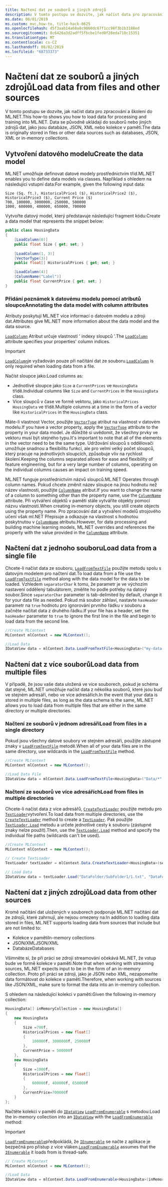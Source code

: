```yaml
---
title: Načtení dat ze souborů a jiných zdrojů
description: V tomto postupu se dozvíte, jak načíst data pro zpracování a školení do ML.NET. Data se původně ukládají do souborů nebo jiných zdrojů dat, jako jsou databáze, JSON, XML nebo kolekce v paměti.
ms.date: 08/01/2019
ms.custom: mvc,how-to, title-hack-0625
ms.openlocfilehash: d5f3aab14a60a8c9860dc67f1cc98f3b1b3188ed
ms.sourcegitcommit: 8c6426a3d2adff5fbcbe1fed0f28eda718c15351
ms.translationtype: MT
ms.contentlocale: cs-CZ
ms.lasthandoff: 08/02/2019
ms.locfileid: "68733373"
---
```

# <a name="load-data-from-files-and-other-sources"></a><span data-ttu-id="2a1f0-104">Načtení dat ze souborů a jiných zdrojů</span><span class="sxs-lookup"><span data-stu-id="2a1f0-104">Load data from files and other sources</span></span>

<span data-ttu-id="2a1f0-105">V tomto postupu se dozvíte, jak načíst data pro zpracování a školení do ML.NET.</span><span class="sxs-lookup"><span data-stu-id="2a1f0-105">This how-to shows you how to load data for processing and training into ML.NET.</span></span> <span data-ttu-id="2a1f0-106">Data se původně ukládají do souborů nebo jiných zdrojů dat, jako jsou databáze, JSON, XML nebo kolekce v paměti.</span><span class="sxs-lookup"><span data-stu-id="2a1f0-106">The data is originally stored in files or other data sources such as databases, JSON, XML or in-memory collections.</span></span>

## <a name="create-the-data-model"></a><span data-ttu-id="2a1f0-107">Vytvoření datového modelu</span><span class="sxs-lookup"><span data-stu-id="2a1f0-107">Create the data model</span></span>

<span data-ttu-id="2a1f0-108">ML.NET umožňuje definovat datové modely prostřednictvím tříd.</span><span class="sxs-lookup"><span data-stu-id="2a1f0-108">ML.NET enables you to define data models via classes.</span></span> <span data-ttu-id="2a1f0-109">Například s ohledem na následující vstupní data:</span><span class="sxs-lookup"><span data-stu-id="2a1f0-109">For example, given the following input data:</span></span>

```text
Size (Sq. ft.), HistoricalPrice1 ($), HistoricalPrice2 ($), HistoricalPrice3 ($), Current Price ($)
700, 100000, 3000000, 250000, 500000
1000, 600000, 400000, 650000, 700000
```

<span data-ttu-id="2a1f0-110">Vytvořte datový model, který představuje následující fragment kódu:</span><span class="sxs-lookup"><span data-stu-id="2a1f0-110">Create a data model that represents the snippet below:</span></span>

```csharp
public class HousingData
{
    [LoadColumn(0)]
    public float Size { get; set; }
 
    [LoadColumn(1, 3)]
    [VectorType(3)]
    public float[] HistoricalPrices { get; set; }

    [LoadColumn(4)]
    [ColumnName("Label")]
    public float CurrentPrice { get; set; }
}
```

### <a name="annotating-the-data-model-with-column-attributes"></a><span data-ttu-id="2a1f0-111">Přidání poznámek k datovému modelu pomocí atributů sloupce</span><span class="sxs-lookup"><span data-stu-id="2a1f0-111">Annotating the data model with column attributes</span></span>

<span data-ttu-id="2a1f0-112">Atributy poskytují ML.NET více informací o datovém modelu a zdroji dat.</span><span class="sxs-lookup"><span data-stu-id="2a1f0-112">Attributes give ML.NET more information about the data model and the data source.</span></span>

<span data-ttu-id="2a1f0-113">[`LoadColumn`](xref:Microsoft.ML.Data.LoadColumnAttribute) Atribut určuje vlastnosti ' indexy sloupců '.</span><span class="sxs-lookup"><span data-stu-id="2a1f0-113">The [`LoadColumn`](xref:Microsoft.ML.Data.LoadColumnAttribute) attribute specifies your properties' column indices.</span></span>

> [!IMPORTANT]
> <span data-ttu-id="2a1f0-114">[`LoadColumn`](xref:Microsoft.ML.Data.LoadColumnAttribute)je vyžadován pouze při načítání dat ze souboru.</span><span class="sxs-lookup"><span data-stu-id="2a1f0-114">[`LoadColumn`](xref:Microsoft.ML.Data.LoadColumnAttribute) is only required when loading data from a file.</span></span>

<span data-ttu-id="2a1f0-115">Načíst sloupce jako:</span><span class="sxs-lookup"><span data-stu-id="2a1f0-115">Load columns as:</span></span> 
- <span data-ttu-id="2a1f0-116">Jednotlivé sloupce jako `Size` a `CurrentPrices` ve `HousingData` třídě.</span><span class="sxs-lookup"><span data-stu-id="2a1f0-116">Individual columns like `Size` and `CurrentPrices` in the `HousingData` class.</span></span>
- <span data-ttu-id="2a1f0-117">Více sloupců v čase ve formě vektoru, jako `HistoricalPrices` `HousingData` ve třídě.</span><span class="sxs-lookup"><span data-stu-id="2a1f0-117">Multiple columns at a time in the form of a vector like `HistoricalPrices` in the `HousingData` class.</span></span>

<span data-ttu-id="2a1f0-118">Máte-li vlastnost Vector, použijte [`VectorType`](xref:Microsoft.ML.Data.VectorTypeAttribute) atribut na vlastnost v datovém modelu.</span><span class="sxs-lookup"><span data-stu-id="2a1f0-118">If you have a vector property, apply the [`VectorType`](xref:Microsoft.ML.Data.VectorTypeAttribute) attribute to the property in your data model.</span></span> <span data-ttu-id="2a1f0-119">Je důležité si uvědomit, že všechny prvky ve vektoru musí být stejného typu.</span><span class="sxs-lookup"><span data-stu-id="2a1f0-119">It's important to note that all of the elements in the vector need to be the same type.</span></span> <span data-ttu-id="2a1f0-120">Udržování sloupců s oddělovači umožňuje snadnou a flexibilitu funkcí, ale pro velmi velký počet sloupců, který pracuje na jednotlivých sloupcích, způsobuje vliv na rychlost školení.</span><span class="sxs-lookup"><span data-stu-id="2a1f0-120">Keeping the columns separated allows for ease and flexibility of feature engineering, but for a very large number of columns, operating on the individual columns causes an impact on training speed.</span></span>

<span data-ttu-id="2a1f0-121">ML.NET funguje prostřednictvím názvů sloupců.</span><span class="sxs-lookup"><span data-stu-id="2a1f0-121">ML.NET Operates through column names.</span></span> <span data-ttu-id="2a1f0-122">Pokud chcete změnit název sloupce na jinou hodnotu než název vlastnosti, použijte [`ColumnName`](xref:Microsoft.ML.Data.ColumnNameAttribute) atribut.</span><span class="sxs-lookup"><span data-stu-id="2a1f0-122">If you want to change the name of a column to something other than the property name, use the [`ColumnName`](xref:Microsoft.ML.Data.ColumnNameAttribute) attribute.</span></span> <span data-ttu-id="2a1f0-123">Při vytváření objektů v paměti stále vytváříte objekty pomocí názvu vlastnosti.</span><span class="sxs-lookup"><span data-stu-id="2a1f0-123">When creating in-memory objects, you still create objects using the property name.</span></span> <span data-ttu-id="2a1f0-124">Pro zpracování dat a vytváření modelů strojového učení však ml.NET Přepisuje a odkazuje na vlastnost s hodnotou poskytnutou v [`ColumnName`](xref:Microsoft.ML.Data.ColumnNameAttribute) atributu.</span><span class="sxs-lookup"><span data-stu-id="2a1f0-124">However, for data processing and building machine learning models, ML.NET overrides and references the property with the value provided in the [`ColumnName`](xref:Microsoft.ML.Data.ColumnNameAttribute) attribute.</span></span>

## <a name="load-data-from-a-single-file"></a><span data-ttu-id="2a1f0-125">Načtení dat z jednoho souboru</span><span class="sxs-lookup"><span data-stu-id="2a1f0-125">Load data from a single file</span></span>

<span data-ttu-id="2a1f0-126">Chcete-li načíst data ze souboru, [`LoadFromTextFile`](xref:Microsoft.ML.TextLoaderSaverCatalog.LoadFromTextFile*) použijte metodu spolu s datovým modelem pro načtení dat.</span><span class="sxs-lookup"><span data-stu-id="2a1f0-126">To load data from a file use the [`LoadFromTextFile`](xref:Microsoft.ML.TextLoaderSaverCatalog.LoadFromTextFile*) method along with the data model for the data to be loaded.</span></span> <span data-ttu-id="2a1f0-127">Vzhledem `separatorChar` k tomu, že parametr je ve výchozím nastavení oddělený tabulátorem, změňte ho podle potřeby na datový soubor.</span><span class="sxs-lookup"><span data-stu-id="2a1f0-127">Since `separatorChar` parameter is tab-delimited by default, change it for your data file as needed.</span></span> <span data-ttu-id="2a1f0-128">Pokud má soubor záhlaví, nastavte `hasHeader` parametr na `true` hodnotu pro ignorování prvního řádku v souboru a začněte načítat data z druhého řádku.</span><span class="sxs-lookup"><span data-stu-id="2a1f0-128">If your file has a header, set the `hasHeader` parameter to `true` to ignore the first line in the file and begin to load data from the second line.</span></span>

```csharp
//Create MLContext
MLContext mlContext = new MLContext();

//Load Data
IDataView data = mlContext.Data.LoadFromTextFile<HousingData>("my-data-file.csv", separatorChar: ',', hasHeader: true);
```

## <a name="load-data-from-multiple-files"></a><span data-ttu-id="2a1f0-129">Načtení dat z více souborů</span><span class="sxs-lookup"><span data-stu-id="2a1f0-129">Load data from multiple files</span></span>

<span data-ttu-id="2a1f0-130">V případě, že jsou vaše data uložená ve více souborech, pokud je schéma dat stejné, ML.NET umožňuje načíst data z několika souborů, které jsou buď ve stejném adresáři, nebo ve více adresářích.</span><span class="sxs-lookup"><span data-stu-id="2a1f0-130">In the event that your data is stored in multiple files, as long as the data schema is the same, ML.NET allows you to load data from multiple files that are either in the same directory or multiple directories.</span></span>

### <a name="load-from-files-in-a-single-directory"></a><span data-ttu-id="2a1f0-131">Načtení ze souborů v jednom adresáři</span><span class="sxs-lookup"><span data-stu-id="2a1f0-131">Load from files in a single directory</span></span>

<span data-ttu-id="2a1f0-132">Pokud jsou všechny datové soubory ve stejném adresáři, použijte zástupné znaky v [`LoadFromTextFile`](xref:Microsoft.ML.TextLoaderSaverCatalog.LoadFromTextFile*) metodě.</span><span class="sxs-lookup"><span data-stu-id="2a1f0-132">When all of your data files are in the same directory, use wildcards in the [`LoadFromTextFile`](xref:Microsoft.ML.TextLoaderSaverCatalog.LoadFromTextFile*) method.</span></span>

```csharp
//Create MLContext
MLContext mlContext = new MLContext();

//Load Data File
IDataView data = mlContext.Data.LoadFromTextFile<HousingData>("Data/*", separatorChar: ',', hasHeader: true);
```

### <a name="load-from-files-in-multiple-directories"></a><span data-ttu-id="2a1f0-133">Načtení ze souborů ve více adresářích</span><span class="sxs-lookup"><span data-stu-id="2a1f0-133">Load from files in multiple directories</span></span>

<span data-ttu-id="2a1f0-134">Chcete-li načíst data z více adresářů, [`CreateTextLoader`](xref:Microsoft.ML.TextLoaderSaverCatalog.CreateTextLoader*) použijte metodu pro [`TextLoader`](xref:Microsoft.ML.Data.TextLoader)vytvoření.</span><span class="sxs-lookup"><span data-stu-id="2a1f0-134">To load data from multiple directories, use the [`CreateTextLoader`](xref:Microsoft.ML.TextLoaderSaverCatalog.CreateTextLoader*) method to create a [`TextLoader`](xref:Microsoft.ML.Data.TextLoader).</span></span> <span data-ttu-id="2a1f0-135">Pak použijte [`TextLoader.Load`](xref:Microsoft.ML.DataLoaderExtensions.Load*) metodu a určete jednotlivé cesty k souboru (zástupné znaky nelze použít).</span><span class="sxs-lookup"><span data-stu-id="2a1f0-135">Then, use the [`TextLoader.Load`](xref:Microsoft.ML.DataLoaderExtensions.Load*) method and specify the individual file paths (wildcards can't be used).</span></span>

```csharp
//Create MLContext
MLContext mlContext = new MLContext();

// Create TextLoader
TextLoader textLoader = mlContext.Data.CreateTextLoader<HousingData>(separatorChar: ',', hasHeader: true);

// Load Data
IDataView data = textLoader.Load("DataFolder/SubFolder1/1.txt", "DataFolder/SubFolder2/1.txt");
```

## <a name="load-data-from-other-sources"></a><span data-ttu-id="2a1f0-136">Načtení dat z jiných zdrojů</span><span class="sxs-lookup"><span data-stu-id="2a1f0-136">Load data from other sources</span></span>

<span data-ttu-id="2a1f0-137">Kromě načítání dat uložených v souborech podporuje ML.NET načítání dat ze zdrojů, které zahrnují, ale nejsou omezeny na:</span><span class="sxs-lookup"><span data-stu-id="2a1f0-137">In addition to loading data stored in files, ML.NET supports loading data from sources that include but are not limited to:</span></span>

- <span data-ttu-id="2a1f0-138">Kolekce v paměti</span><span class="sxs-lookup"><span data-stu-id="2a1f0-138">In-memory collections</span></span>
- <span data-ttu-id="2a1f0-139">JSON/XML</span><span class="sxs-lookup"><span data-stu-id="2a1f0-139">JSON/XML</span></span>
- <span data-ttu-id="2a1f0-140">Databáze</span><span class="sxs-lookup"><span data-stu-id="2a1f0-140">Databases</span></span>

<span data-ttu-id="2a1f0-141">Všimněte si, že při práci se zdroji streamování očekává ML.NET, že vstup bude ve formě kolekce v paměti.</span><span class="sxs-lookup"><span data-stu-id="2a1f0-141">Note that when working with streaming sources, ML.NET expects input to be in the form of an in-memory collection.</span></span> <span data-ttu-id="2a1f0-142">Proto při práci se zdroji, jako je JSON nebo XML, nezapomeňte data formátovat do kolekce v paměti.</span><span class="sxs-lookup"><span data-stu-id="2a1f0-142">Therefore, when working with sources like JSON/XML, make sure to format the data into an in-memory collection.</span></span>

<span data-ttu-id="2a1f0-143">S ohledem na následující kolekci v paměti:</span><span class="sxs-lookup"><span data-stu-id="2a1f0-143">Given the following in-memory collection:</span></span>

```csharp
HousingData[] inMemoryCollection = new HousingData[]
{
    new HousingData
    {
        Size =700f,
        HistoricalPrices = new float[]
        {
            100000f, 3000000f, 250000f
        },
        CurrentPrice = 500000f
    },
    new HousingData
    {
        Size =1000f,
        HistoricalPrices = new float[]
        {
            600000f, 400000f, 650000f
        },
        CurrentPrice=700000f
    }
};
```

<span data-ttu-id="2a1f0-144">Načtěte kolekci v paměti do [`IDataView`](xref:Microsoft.ML.IDataView) [`LoadFromEnumerable`](xref:Microsoft.ML.DataOperationsCatalog.LoadFromEnumerable*) s metodou:</span><span class="sxs-lookup"><span data-stu-id="2a1f0-144">Load the in-memory collection into an [`IDataView`](xref:Microsoft.ML.IDataView) with the [`LoadFromEnumerable`](xref:Microsoft.ML.DataOperationsCatalog.LoadFromEnumerable*) method:</span></span>

> [!IMPORTANT]
> <span data-ttu-id="2a1f0-145">[`LoadFromEnumerable`](xref:Microsoft.ML.DataOperationsCatalog.LoadFromEnumerable*)předpokládá, že [`IEnumerable`](xref:System.Collections.IEnumerable) se načte z aplikace je bezpečná pro přístup z více vláken.</span><span class="sxs-lookup"><span data-stu-id="2a1f0-145">[`LoadFromEnumerable`](xref:Microsoft.ML.DataOperationsCatalog.LoadFromEnumerable*) assumes that the [`IEnumerable`](xref:System.Collections.IEnumerable) it loads from is thread-safe.</span></span> 

```csharp
// Create MLContext
MLContext mlContext = new MLContext();

//Load Data
IDataView data = mlContext.Data.LoadFromEnumerable<HousingData>(inMemoryCollection);
```
